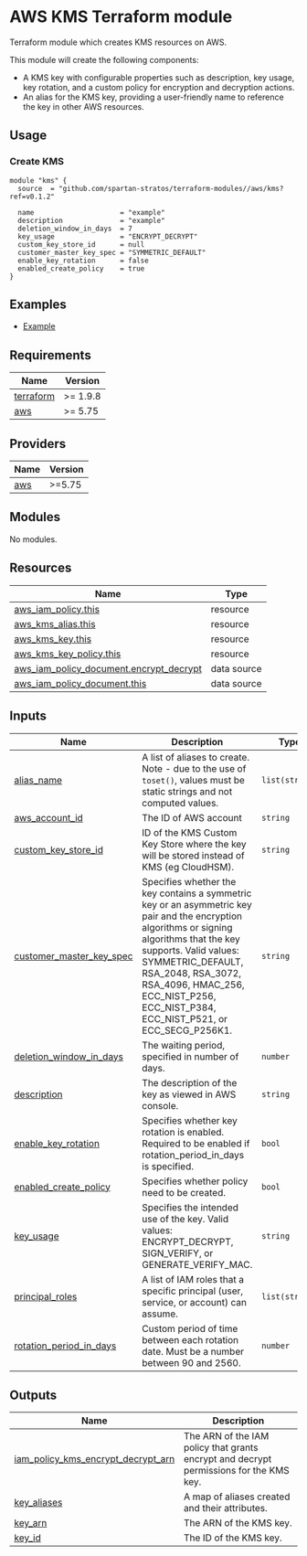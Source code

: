# AWS KMS Terraform module
Terraform module which creates KMS resources on AWS.

This module will create the following components:
- A KMS key with configurable properties such as description, key usage, key rotation, and a custom policy for encryption and decryption actions.
- An alias for the KMS key, providing a user-friendly name to reference the key in other AWS resources.

## Usage
### Create KMS
```hcl
module "kms" {
  source  = "github.com/spartan-stratos/terraform-modules//aws/kms?ref=v0.1.2"

  name                     = "example"
  description              = "example"
  deletion_window_in_days  = 7
  key_usage                = "ENCRYPT_DECRYPT"
  custom_key_store_id      = null
  customer_master_key_spec = "SYMMETRIC_DEFAULT"
  enable_key_rotation      = false
  enabled_create_policy    = true
}
```

## Examples
- [Example](./examples/complete/)

<!-- BEGIN_TF_DOCS -->
## Requirements

| Name | Version |
|------|---------|
| <a name="requirement_terraform"></a> [terraform](#requirement\_terraform) | >= 1.9.8 |
| <a name="requirement_aws"></a> [aws](#requirement\_aws) | >= 5.75 |

## Providers

| Name | Version |
|------|---------|
| <a name="provider_aws"></a> [aws](#provider\_aws) | \>=5.75 |

## Modules

No modules.

## Resources

| Name | Type |
|------|------|
| [aws_iam_policy.this](https://registry.terraform.io/providers/hashicorp/aws/latest/docs/resources/iam_policy) | resource |
| [aws_kms_alias.this](https://registry.terraform.io/providers/hashicorp/aws/latest/docs/resources/kms_alias) | resource |
| [aws_kms_key.this](https://registry.terraform.io/providers/hashicorp/aws/latest/docs/resources/kms_key) | resource |
| [aws_kms_key_policy.this](https://registry.terraform.io/providers/hashicorp/aws/latest/docs/resources/kms_key_policy) | resource |
| [aws_iam_policy_document.encrypt_decrypt](https://registry.terraform.io/providers/hashicorp/aws/latest/docs/data-sources/iam_policy_document) | data source |
| [aws_iam_policy_document.this](https://registry.terraform.io/providers/hashicorp/aws/latest/docs/data-sources/iam_policy_document) | data source |

## Inputs

| Name | Description | Type | Default | Required |
|------|-------------|------|---------|:--------:|
| <a name="input_alias_name"></a> [alias\_name](#input\_alias\_name) | A list of aliases to create. Note - due to the use of `toset()`, values must be static strings and not computed values. | `list(string)` | `[]` | no |
| <a name="input_aws_account_id"></a> [aws\_account\_id](#input\_aws\_account\_id) | The ID of AWS account | `string` | n/a | yes |
| <a name="input_custom_key_store_id"></a> [custom\_key\_store\_id](#input\_custom\_key\_store\_id) | ID of the KMS Custom Key Store where the key will be stored instead of KMS (eg CloudHSM). | `string` | `null` | no |
| <a name="input_customer_master_key_spec"></a> [customer\_master\_key\_spec](#input\_customer\_master\_key\_spec) | Specifies whether the key contains a symmetric key or an asymmetric key pair and the encryption algorithms or signing algorithms that the key supports. Valid values: SYMMETRIC\_DEFAULT, RSA\_2048, RSA\_3072, RSA\_4096, HMAC\_256, ECC\_NIST\_P256, ECC\_NIST\_P384, ECC\_NIST\_P521, or ECC\_SECG\_P256K1. | `string` | `"SYMMETRIC_DEFAULT"` | no |
| <a name="input_deletion_window_in_days"></a> [deletion\_window\_in\_days](#input\_deletion\_window\_in\_days) | The waiting period, specified in number of days. | `number` | `7` | no |
| <a name="input_description"></a> [description](#input\_description) | The description of the key as viewed in AWS console. | `string` | `null` | no |
| <a name="input_enable_key_rotation"></a> [enable\_key\_rotation](#input\_enable\_key\_rotation) | Specifies whether key rotation is enabled. Required to be enabled if rotation\_period\_in\_days is specified. | `bool` | `false` | no |
| <a name="input_enabled_create_policy"></a> [enabled\_create\_policy](#input\_enabled\_create\_policy) | Specifies whether policy need to be created. | `bool` | `false` | no |
| <a name="input_key_usage"></a> [key\_usage](#input\_key\_usage) | Specifies the intended use of the key. Valid values: ENCRYPT\_DECRYPT, SIGN\_VERIFY, or GENERATE\_VERIFY\_MAC. | `string` | `"ENCRYPT_DECRYPT"` | no |
| <a name="input_principal_roles"></a> [principal\_roles](#input\_principal\_roles) | A list of IAM roles that a specific principal (user, service, or account) can assume. | `list(string)` | `null` | no |
| <a name="input_rotation_period_in_days"></a> [rotation\_period\_in\_days](#input\_rotation\_period\_in\_days) | Custom period of time between each rotation date. Must be a number between 90 and 2560. | `number` | `90` | no |

## Outputs

| Name | Description |
|------|-------------|
| <a name="output_iam_policy_kms_encrypt_decrypt_arn"></a> [iam\_policy\_kms\_encrypt\_decrypt\_arn](#output\_iam\_policy\_kms\_encrypt\_decrypt\_arn) | The ARN of the IAM policy that grants encrypt and decrypt permissions for the KMS key. |
| <a name="output_key_aliases"></a> [key\_aliases](#output\_key\_aliases) | A map of aliases created and their attributes. |
| <a name="output_key_arn"></a> [key\_arn](#output\_key\_arn) | The ARN of the KMS key. |
| <a name="output_key_id"></a> [key\_id](#output\_key\_id) | The ID of the KMS key. |
<!-- END_TF_DOCS -->